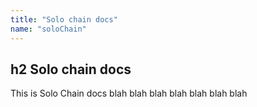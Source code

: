 ```yaml
---
title: "Solo chain docs"
name: "soloChain"
---
```


## h2 Solo chain docs

This is Solo Chain docs blah blah blah blah blah blah blah